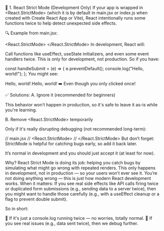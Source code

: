 🔄 1. React Strict Mode (Development Only)
If your app is wrapped in <React.StrictMode> (which it is by default in main.jsx or index.js when created with Create React App or Vite), React intentionally runs some functions twice to help detect unexpected side effects.

🔍 Example from main.jsx:

<React.StrictMode>
  <App />
</React.StrictMode>
In development, React will:

Call functions like useEffect, useState initializers, and even some event handlers twice.
This is only for development, not production.
So if you have:

const handleSubmit = (e) => {
  e.preventDefault();
  console.log("Hello, world!");
};
You might see:

Hello, world!
Hello, world!
➡️ Even though you only clicked once!

✅ Solutions:
A. Ignore it (recommended for beginners)

This behavior won’t happen in production, so it's safe to leave it as-is while you're learning.

B. Remove <React.StrictMode> temporarily

Only if it's really disrupting debugging (not recommended long-term):

// main.jsx
// <React.StrictMode>
    <App />
// </React.StrictMode>
But don’t forget: StrictMode is helpful for catching bugs early, so add it back later.

It’s normal in development and you should just accept it (at least for now).

Why?
React Strict Mode is doing its job: helping you catch bugs by simulating what might go wrong with repeated renders.
This only happens in development, not in production — so your users won’t ever see it.
You’re not doing anything wrong — this is just how modern React development works.
When it matters:
If you see real side effects like API calls firing twice or duplicated form submissions (e.g., sending data to a server twice), then you might want to handle those carefully (e.g., with a useEffect cleanup or a flag to prevent double submit).

So in short:

🔹 If it's just a console.log running twice — no worries, totally normal.
🔹 If you see real issues (e.g., data sent twice), then we debug further.